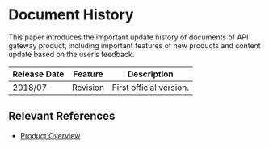 # Document History

This paper introduces the important update history of documents of API gateway product, including important features of new products and content update based on the user’s feedback.

|Release Date|Feature|Description|
|-|-|-|
|2018/07|Revision|First official version. |



## Relevant References

- [Product Overview](../Introduction/Product-Overview.md)

